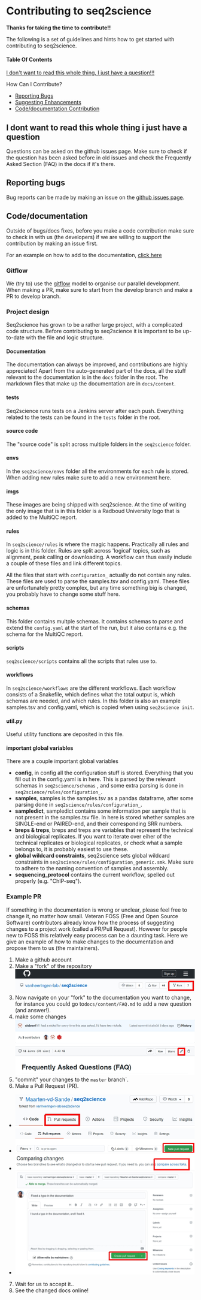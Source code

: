 # Contributing to seq2science

**Thanks for taking the time to contribute!!**

The following is a set of guidelines and hints how to get started with contributing to seq2science.

#### Table Of Contents

[I don't want to read this whole thing, I just have a question!!!](##I-dont-want-to-read-this-whole-thing-i-just-have-a-question)

How Can I Contribute?
  * [Reporting Bugs](#reporting-bugs)
  * [Suggesting Enhancements](#Suggesting-enhancements)
  * [Code/documentation Contribution](#Code/documentation-contribution)

## I dont want to read this whole thing i just have a question

Questions can be asked on the github issues page. Make sure to check if the question has been asked before in old issues and check the Frequently Asked Section (FAQ) in the docs if it's there.

## Reporting bugs
Bug reports can be made by making an issue on the [github issues page](https://github.com/vanheeringen-lab/seq2science/issues).

## Code/documentation

Outside of bugs/docs fixes, before you make a code contribution make sure to check in with us (the developers) if we are willing to support the contribution by making an issue first.

For an example on how to add to the documentation, [click here](#example-PR) 

### Gitflow

We (try to) use the [gitflow](https://nvie.com/posts/a-successful-git-branching-model/) model to organise our parallel development. When making a PR, make sure to start from the develop branch and make a PR to develop branch.

### Project design

Seq2science has grown to be a rather large project, with a complicated code structure. Before contributing to seq2science it is important to be up-to-date with the file and logic structure. 

#### Documentation

The documentation can always be improved, and contributions are highly appreciated! Apart from the auto-generated part of the docs, all the stuff relevant to the documentation is in the `docs` folder in the root. The markdown files that make up the documentation are in `docs/content`.

#### tests

Seq2science runs tests on a Jenkins server after each push. Everything related to the tests can be found in the `tests` folder in the root.

#### source code

The "source code" is split across multiple folders in the `seq2science` folder.

#### envs

In the `seq2science/envs` folder all the environments for each rule is stored. When adding new rules make sure to add a new environment here. 

#### imgs

These images are being shipped with seq2science. At the time of writing the only image that is in this folder is a Radboud University logo that is added to the MultiQC report.

#### rules

In `seq2science/rules` is where the magic happens. Practically all rules and logic is in this folder. Rules are split across 'logical' topics, such as alignment, peak calling or downloading. A workflow can thus easily include a couple of these files and link different topics.

All the files that start with `configuration_` actually do not contain any rules. These files are used to parse the samples.tsv and config.yaml. These files are unfortunately pretty complex, but any time something big is changed, you probably have to change some stuff here.

#### schemas

This folder contains multple schemas. It contains schemas to parse and extend the `config.yaml` at the start of the run, but it also contains e.g. the schema for the MultiQC report.

#### scripts

`seq2science/scripts` contains all the scripts that rules use to.

#### workflows

In `seq2science/workflows` are the different workflows. Each workflow consists of a Snakefile, which defines what the total output is, which schemas are needed, and which rules. In this folder is also an example samples.tsv and config.yaml, which is copied when using `seq2science init`.

#### util.py

Useful utility functions are deposited in this file.

#### important global variables

There are a couple important global variables

* **config**, in config all the configuration stuff is stored. Everything that you fill out in the config.yaml is in here. This is parsed by the relevant schemas in `seq2science/schemas` , and some extra parsing is done in `seq2science/rules/configuration_`. 
* **samples**, samples is the samples.tsv as a pandas dataframe, after some parsing done in `seq2science/rules/configuration_`. 
* **sampledict**, sampledict contains some information per sample that is not present in the samples.tsv file. In here is stored whether samples are SINGLE-end or PAIRED-end, and their corresponding SRR numbers.
* **breps & treps**, breps and treps are variables that represent the technical and biological replicates. If you want to iterate over eiher of the technical replicates or biological replicates, or check what a sample belongs to, it is probably easiest to use these.
* **global wildcard constraints**, seq2science sets global wildcard constraints in `seq2science/rules/configuration_generic.smk`. Make sure to adhere to the naming convention of samples and assembly. 
* **sequencing_protocol** contains the current workflow, spelled out properly (e.g. "ChIP-seq").

### Example PR

If something in the documentation is wrong or unclear, please feel free to change it, no matter how small. Veteran FOSS (Free and Open Source Software) contributors already know how the process of suggesting changes to a project work (called a PR/Pull Request). However for people new to FOSS this relatively easy process can be a daunting task. Here we give an example of how to make changes to the documentation and propose them to us (the maintainers).

1. Make a github account
2. Make a "fork" of the repository
![fork](resources/fork.jpg)
3. Now navigate on your "fork" to the documentation you want to change, for instance you could go to`docs/content/FAQ.md` to add a new question (and answer!).
4. make some changes
![fork](resources/edit.jpg)
5. "commit" your changes to the `master` branch`.
6. Make a Pull Request (PR). 
* ![fork](resources/PR1.jpg)
* ![fork](resources/PR2.jpg)
* ![fork](resources/PR3.jpg)
* ![fork](resources/PR4.jpg)
7. Wait for us to accept it..
8. See the changed docs online!
